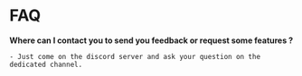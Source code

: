 # FAQ

**Where can I contact you to send you feedback or request some features ?**

    - Just come on the discord server and ask your question on the dedicated channel.